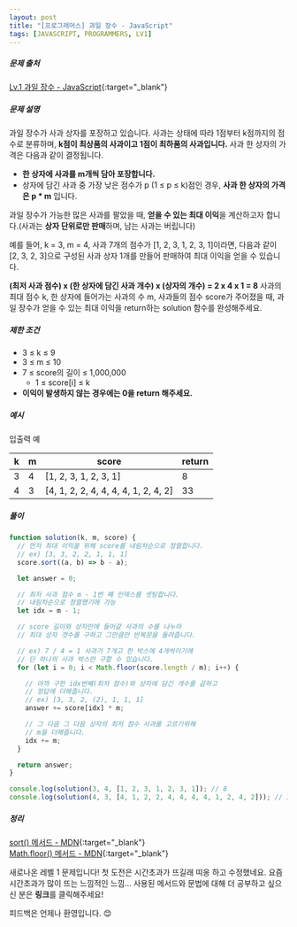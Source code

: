 ```yaml
---
layout: post
title: "[프로그래머스] 과일 장수 - JavaScript"
tags: [JAVASCRIPT, PROGRAMMERS, LV1]
---
```


##### 문제 출처

[Lv.1 과일 장수 - JavaScript](https://school.programmers.co.kr/learn/courses/30/lessons/135808?language=javascript){:target="\_blank"}

##### 문제 설명

과일 장수가 사과 상자를 포장하고 있습니다. 사과는 상태에 따라 1점부터 k점까지의 점수로 분류하며, **k점이 최상품의 사과이고 1점이 최하품의 사과입니다.** 사과 한 상자의 가격은 다음과 같이 결정됩니다.

- **한 상자에 사과를 m개씩 담아 포장합니다.**
- 상자에 담긴 사과 중 가장 낮은 점수가 p (1 ≤ p ≤ k)점인 경우, **사과 한 상자의 가격은 p \* m** 입니다.

과일 장수가 가능한 많은 사과를 팔았을 때, **얻을 수 있는 최대 이익**을 계산하고자 합니다.(사과는 **상자 단위로만 판매**하며, 남는 사과는 버립니다)

예를 들어, k = 3, m = 4, 사과 7개의 점수가 [1, 2, 3, 1, 2, 3, 1]이라면, 다음과 같이 [2, 3, 2, 3]으로 구성된 사과 상자 1개를 만들어 판매하여 최대 이익을 얻을 수 있습니다.

**(최저 사과 점수) x (한 상자에 담긴 사과 개수) x (상자의 개수) = 2 x 4 x 1 = 8**
사과의 최대 점수 k, 한 상자에 들어가는 사과의 수 m, 사과들의 점수 score가 주어졌을 때, 과일 장수가 얻을 수 있는 최대 이익을 return하는 solution 함수를 완성해주세요.

##### 제한 조건

- 3 ≤ k ≤ 9
- 3 ≤ m ≤ 10
- 7 ≤ score의 길이 ≤ 1,000,000
  - 1 ≤ score[i] ≤ k
- **이익이 발생하지 않는 경우에는 0을 return 해주세요.**

##### 예시

입출력 예

| k   | m   | score                                | return |
| --- | --- | ------------------------------------ | ------ |
| 3   | 4   | [1, 2, 3, 1, 2, 3, 1]                | 8      |
| 4   | 3   | [4, 1, 2, 2, 4, 4, 4, 4, 1, 2, 4, 2] | 33     |

##### 풀이

```javascript
function solution(k, m, score) {
  // 먼저 최대 이익을 위해 score를 내림차순으로 정렬합니다.
  // ex) [3, 3, 2, 2, 1, 1, 1]
  score.sort((a, b) => b - a);

  let answer = 0;

  // 최저 사과 점수 m - 1번 째 인덱스를 셋팅합니다.
  // 내림차순으로 정렬했기에 가능
  let idx = m - 1;

  // score 길이와 상자안에 들어갈 사과의 수를 나누아
  // 최대 상자 갯수를 구하고 그만큼만 반복문을 돌려줍니다.

  // ex) 7 / 4 = 1 사과가 7개고 한 박스에 4개씩이기에
  // 단 하나의 사과 박스만 구할 수 있습니다.
  for (let i = 0; i < Math.floor(score.length / m); i++) {

    // 아까 구한 idx번째(최저 점수)와 상자에 담긴 개수를 곱하고
    // 정답에 더해줍니다.
    // ex) [3, 3, 2, (2), 1, 1, 1]
    answer += score[idx] * m;

    // 그 다음 그 다음 상자의 최저 점수 사과를 고르기위해
    // m을 더해줍니다.
    idx += m;
  }

  return answer;
}

console.log(solution(3, 4, [1, 2, 3, 1, 2, 3, 1]); // 8
console.log(solution(4, 3, [4, 1, 2, 2, 4, 4, 4, 4, 1, 2, 4, 2])); // 33
```

##### 정리

[sort() 메서드 - MDN](https://developer.mozilla.org/ko/docs/Web/JavaScript/Reference/Global_Objects/Array/sort){:target="\_blank"}<br />
[Math.floor() 메서드 - MDN](https://developer.mozilla.org/ko/docs/Web/JavaScript/Reference/Global_Objects/Math/floor){:target="\_blank"}<br />

새로나온 레벨 1 문제입니다! 첫 도전은 시간초과가 뜨길래 띠옹 하고 수정했네요. 요즘 시간초과가 많이 뜨는 느낌적인 느낌...
사용된 메서드와 문법에 대해 더 공부하고 싶으신 분은 **링크**를 클릭해주세요!

피드백은 언제나 환영입니다. 😊

